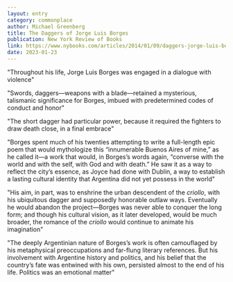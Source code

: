 ```yaml
---
layout: entry
category: commonplace
author: Michael Greenberg
title: The Daggers of Jorge Luis Borges
publication: New York Review of Books
link: https://www.nybooks.com/articles/2014/01/09/daggers-jorge-luis-borges/
date: 2023-01-23
---
```


"Throughout his life, Jorge Luis Borges was engaged in a dialogue with violence"

"Swords, daggers—weapons with a blade—retained a mysterious, talismanic significance for Borges, imbued with predetermined codes of conduct and honor"

"The short dagger had particular power, because it required the fighters to draw death close, in a final embrace"

"Borges spent much of his twenties attempting to write a full-length epic poem that would mythologize this “innumerable Buenos Aires of mine,” as he called it—a work that would, in Borges’s words again, “converse with the world and with the self, with God and with death.” He saw it as a way to reflect the city’s essence, as Joyce had done with Dublin, a way to establish a lasting cultural identity that Argentina did not yet possess in the world"

"His aim, in part, was to enshrine the urban descendent of the *criollo*, with his ubiquitous dagger and supposedly honorable outlaw ways. Eventually he would abandon the project—Borges was never able to conquer the long form; and though his cultural vision, as it later developed, would be much broader, the romance of the *criollo* would continue to animate his imagination"

"The deeply Argentinian nature of Borges’s work is often camouflaged by his metaphysical preoccupations and far-flung literary references. But his involvement with Argentine history and politics, and his belief that the country’s fate was entwined with his own, persisted almost to the end of his life. Politics was an emotional matter"
